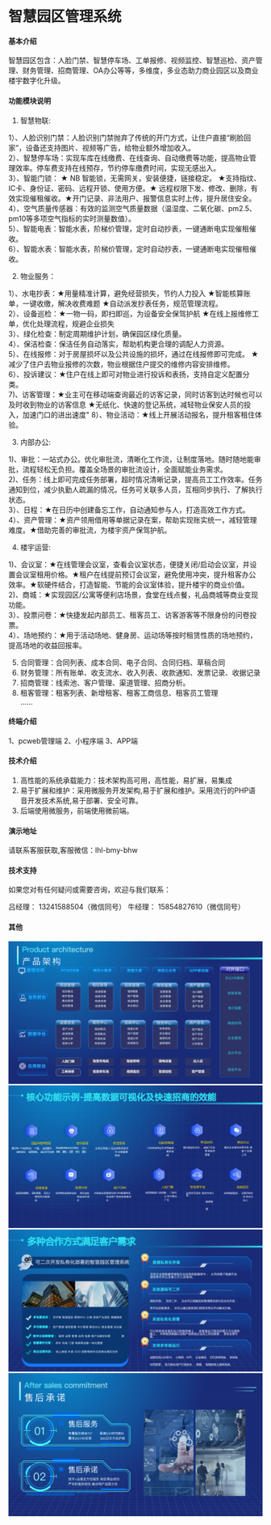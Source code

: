 # 智慧园区管理系统

#### 基本介绍
智慧园区包含：人脸门禁、智慧停车场、工单报修、视频监控、智慧巡检、资产管理、财务管理、招商管理、OA办公等等，多维度，多业态助力商业园区以及商业楼宇数字化升级。


#### 功能模块说明
1. 智慧物联:

  1）、人脸识别门禁：人脸识别门禁抛弃了传统的开门方式，让住户直接“刷脸回家”，设备还支持图片、视频等广告，给物业额外增加收入。<br/>
  2）、智慧停车场：实现车库在线缴费、在线查询、自动缴费等功能，提高物业管理效率。停车费支持在线预存，节约停车缴费时间，实现无感出入。<br/>
  3）、智能门锁： ★ NB 智能锁，无需网关，安装便捷，链接稳定。 ★支持指纹、IC卡、身份证、密码、远程开锁、使用方便。★ 远程权限下发、修改、删除，有效实现催租催收。★开门记录、非法用户、报警信息实时上传，提升居住安全。<br/>
  4）、空气质量传感器：有效的监测空气质量数据（温湿度、二氧化碳、pm2.5、pm10等多项空气指标的实时测量数值）。<br/>
  5）、智能电表：智能水表，阶梯价管理，定时自动抄表，一键通断电实现催租催收。<br/>
  6）、智能水表：智能水表，阶梯价管理，定时自动抄表，一键通断电实现催租催收。<br/>

2.  物业服务：

  1）、水电抄表：★用量精准计算，避免经营损失，节约人力投入  ★智能核算账单，一键收缴，解决收费难题 ★自动派发抄表任务，规范管理流程。 <br/> 
  2）、设备巡检：★一物一码，即扫即巡，为设备安全保驾护航  ★在线上报维修工单，优化处理流程，规避企业损失<br/>
  3）、绿化检查：制定周期维护计划，确保园区绿化质量。<br/>
  4）、保洁检查：保洁任务自动落实，帮助机构更合理的调配人力资源。<br/>
  5）、在线报修：对于房屋损坏以及公共设施的损坏，通过在线报修即可完成。 ★减少了住户去物业报修的次数，物业根据住户提交的维修内容安排维修。<br/>
  6）、投诉建议：★住户在线上即可对物业进行投诉和表扬，支持自定义配置分类。<br/>
  7)、访客管理：★业主可在移动端查询最近的访客记录，同时访客到达时候也可以及时收到物业的访客信息 ★无纸化、快速的登记系统，减轻物业保安人员的投入，加速门口的进出速度"
  8）、物业活动：★线上开展活动报名，提升租客租住体验。<br/>

3.  内部办公:

  1)、审批：一站式办公。优化审批流，清晰化工作流，让制度落地。随时随地能审批，流程轻松无负担。覆盖全场景的审批流设计，全面赋能业务需求。<br/>
  2)、任务：线上即可完成任务部署，超时情况清晰记录，提高员工工作效率。任务通知到位，减少执勤人疏漏的情况。任务可关联多人员，互相同步执行、了解执行状态。<br/>
  3）、日程：★在日历中创建备忘工作，自动通知参与人，打造高效工作方式。<br/>
  4）、资产管理：★资产领用借用等单据记录在案，帮助实现账实统一，减轻管理难度。★借助完善的审批流，为楼宇资产保驾护航。<br/>

4.  楼宇运营:

  1)、会议室：★在线管理会议室，查看会议室状态，便捷关闭/启动会议室，并设置会议室租用价格。★租户在线提前预订会议室，避免使用冲突，提升租客办公效率。★软硬件结合，打造智能、节能的会议室体验，提升楼宇的商业价值。<br/>
  2)、商城：★实现园区/公寓等便利店场景，食堂在线点餐，礼品商城等商业变现功能。<br/>
  3）、投票问卷：★快捷发起内部员工、租客员工、访客游客等不限身份的问卷投票。<br/>
  4）、场地预约：★用于活动场地、健身房、运动场等按时租赁性质的场地预约，提高场地的收益回报率。<br/>
   
5.  合同管理：合同列表、成本合同、电子合同、合同归档、草稿合同<br/>
6.  财务管理：所有账单、收支流水、收入列表、收款通知、发票记录、收据记录<br/>
7.  招商管理：线索池、客户管理、渠道管理、招商分析。<br/>
8.  租客管理：租客列表、新增租客、租客工商信息、租客员工管理<br/>
……


#### 终端介绍

1、pcweb管理端
2、小程序端
3、APP端



#### 技术介绍

1.  高性能的系统承载能力：技术架构高可用，高性能，易扩展，易集成
2.  易于扩展和维护：采用微服务开发架构,易于扩展和维护。采用流行的PHP语音开发技术系统,易于部署、安全可靠。
3.  后端使用微服务，前端使用微前端。
  

#### 演示地址
请联系客服获取,客服微信：lhl-bmy-bhw



#### 技术支持
如果您对有任何疑问或需要咨询，欢迎与我们联系：

吕经理： 13241588504（微信同号）
牛经理： 15854827610（微信同号）


#### 其他
![输入图片说明](image.png)
![输入图片说明](%E6%A0%B8%E5%BF%83%E5%8A%9F%E8%83%BD%E7%A4%BA%E4%BE%8B.png)
![输入图片说明](%E5%90%88%E4%BD%9C%E6%96%B9%E5%BC%8F.png)
![输入图片说明](%E5%94%AE%E5%90%8E%E6%89%BF%E8%AF%BA.png)